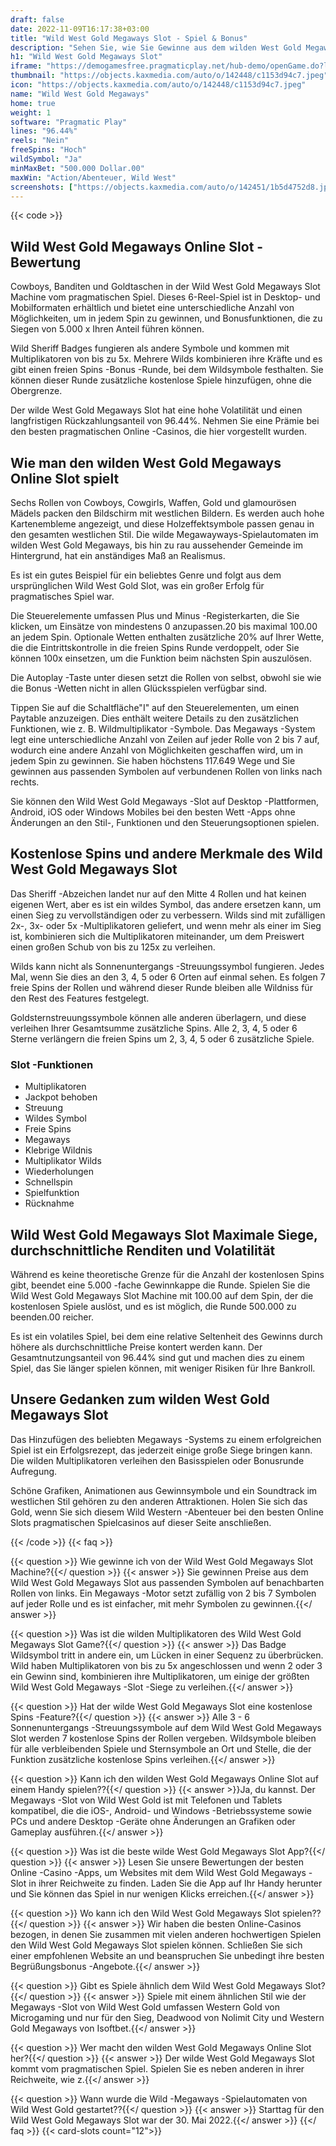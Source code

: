 ```yaml
---
draft: false
date: 2022-11-09T16:17:38+03:00
title: "Wild West Gold Megaways Slot - Spiel & Bonus"
description: "Sehen Sie, wie Sie Gewinne aus dem wilden West Gold Megaways Online Slot in unserer Rezension über die Funktionen und wo Sie mit dem besten Bonus spielen können."
h1: "Wild West Gold Megaways Slot"
iframe: "https://demogamesfree.pragmaticplay.net/hub-demo/openGame.do?lang=en&cur=USD&websiteUrl=https%3A%2F%2Fclienthub.pragmaticplay.com%2F&gcpif=2273&gameSymbol=vswayswildwest&jurisdiction=99&lobbyUrl=https://clienthub.pragmaticplay.com/slots/game-library/"
thumbnail: "https://objects.kaxmedia.com/auto/o/142448/c1153d94c7.jpeg"
icon: "https://objects.kaxmedia.com/auto/o/142448/c1153d94c7.jpeg"
name: "Wild West Gold Megaways"
home: true
weight: 1
software: "Pragmatic Play"
lines: "96.44%"
reels: "Nein"
freeSpins: "Hoch"
wildSymbol: "Ja"
minMaxBet: "500.000 Dollar.00"
maxWin: "Action/Abenteuer, Wild West"
screenshots: ["https://objects.kaxmedia.com/auto/o/142451/1b5d4752d8.jpeg"]
---
```


{{< code >}}<h2>Wild West Gold Megaways Online Slot -Bewertung</h2><p>Cowboys, Banditen und Goldtaschen in der Wild West Gold Megaways Slot Machine vom pragmatischen Spiel. Dieses 6-Reel-Spiel ist in Desktop- und Mobilformaten erhältlich und bietet eine unterschiedliche Anzahl von Möglichkeiten, um in jedem Spin zu gewinnen, und Bonusfunktionen, die zu Siegen von 5.000 x Ihren Anteil führen können.</p><p>Wild Sheriff Badges fungieren als andere Symbole und kommen mit Multiplikatoren von bis zu 5x. Mehrere Wilds kombinieren ihre Kräfte und es gibt einen freien Spins -Bonus -Runde, bei dem Wildsymbole festhalten. Sie können dieser Runde zusätzliche kostenlose Spiele hinzufügen, ohne die Obergrenze.</p><p>Der wilde West Gold Megaways Slot hat eine hohe Volatilität und einen langfristigen Rückzahlungsanteil von 96.44%. Nehmen Sie eine Prämie bei den besten pragmatischen Online -Casinos, die hier vorgestellt wurden.</p><h2>Wie man den wilden West Gold Megaways Online Slot spielt</h2><p>Sechs Rollen von Cowboys, Cowgirls, Waffen, Gold und glamourösen Mädels packen den Bildschirm mit westlichen Bildern. Es werden auch hohe Kartenembleme angezeigt, und diese Holzeffektsymbole passen genau in den gesamten westlichen Stil. Die wilde Megawayways-Spielautomaten im wilden West Gold Megaways, bis hin zu rau aussehender Gemeinde im Hintergrund, hat ein anständiges Maß an Realismus.</p><p>Es ist ein gutes Beispiel für ein beliebtes Genre und folgt aus dem ursprünglichen Wild West Gold Slot, was ein großer Erfolg für pragmatisches Spiel war.</p><p>Die Steuerelemente umfassen Plus und Minus -Registerkarten, die Sie klicken, um Einsätze von mindestens 0 anzupassen.20 bis maximal 100.00 an jedem Spin. Optionale Wetten enthalten zusätzliche 20% auf Ihrer Wette, die die Eintrittskontrolle in die freien Spins Runde verdoppelt, oder Sie können 100x einsetzen, um die Funktion beim nächsten Spin auszulösen.</p><p>Die Autoplay -Taste unter diesen setzt die Rollen von selbst, obwohl sie wie die Bonus -Wetten nicht in allen Glücksspielen verfügbar sind.</p><p>Tippen Sie auf die Schaltfläche"I" auf den Steuerelementen, um einen Paytable anzuzeigen. Dies enthält weitere Details zu den zusätzlichen Funktionen, wie z. B. Wildmultiplikator -Symbole. Das Megaways -System legt eine unterschiedliche Anzahl von Zeilen auf jeder Rolle von 2 bis 7 auf, wodurch eine andere Anzahl von Möglichkeiten geschaffen wird, um in jedem Spin zu gewinnen. Sie haben höchstens 117.649 Wege und Sie gewinnen aus passenden Symbolen auf verbundenen Rollen von links nach rechts.</p><p>Sie können den Wild West Gold Megaways -Slot auf Desktop -Plattformen, Android, iOS oder Windows Mobiles bei den besten Wett -Apps ohne Änderungen an den Stil-, Funktionen und den Steuerungsoptionen spielen.</p><h2>Kostenlose Spins und andere Merkmale des Wild West Gold Megaways Slot</h2><p>Das Sheriff -Abzeichen landet nur auf den Mitte 4 Rollen und hat keinen eigenen Wert, aber es ist ein wildes Symbol, das andere ersetzen kann, um einen Sieg zu vervollständigen oder zu verbessern. Wilds sind mit zufälligen 2x-, 3x- oder 5x -Multiplikatoren geliefert, und wenn mehr als einer im Sieg ist, kombinieren sich die Multiplikatoren miteinander, um dem Preiswert einen großen Schub von bis zu 125x zu verleihen.</p><p>Wilds kann nicht als Sonnenuntergangs -Streuungssymbol fungieren. Jedes Mal, wenn Sie dies an den 3, 4, 5 oder 6 Orten auf einmal sehen. Es folgen 7 freie Spins der Rollen und während dieser Runde bleiben alle Wildniss für den Rest des Features festgelegt.</p><p>Goldsternstreuungssymbole können alle anderen überlagern, und diese verleihen Ihrer Gesamtsumme zusätzliche Spins. Alle 2, 3, 4, 5 oder 6 Sterne verlängern die freien Spins um 2, 3, 4, 5 oder 6 zusätzliche Spiele.</p><h3>
Slot -Funktionen</h3><ul>
<li></span>
Multiplikatoren</li>
<li></span>
Jackpot behoben</li>
<li></span>
Streuung</li>
<li></span>
Wildes Symbol</li>
<li></span>
Freie Spins</li>
<li></span>
Megaways</li>
<li></span>
Klebrige Wildnis</li>
<li></span>
Multiplikator Wilds</li>
<li></span>
Wiederholungen</li>
<li></span>
Schnellspin</li>
<li></span>
Spielfunktion</li>
<li></span>
Rücknahme</li></ul><h2>Wild West Gold Megaways Slot Maximale Siege, durchschnittliche Renditen und Volatilität</h2><p>Während es keine theoretische Grenze für die Anzahl der kostenlosen Spins gibt, beendet eine 5.000 -fache Gewinnkappe die Runde. Spielen Sie die Wild West Gold Megaways Slot Machine mit 100.00 auf dem Spin, der die kostenlosen Spiele auslöst, und es ist möglich, die Runde 500.000 zu beenden.00 reicher.</p><p>Es ist ein volatiles Spiel, bei dem eine relative Seltenheit des Gewinns durch höhere als durchschnittliche Preise kontert werden kann. Der Gesamtnutzungsanteil von 96.44% sind gut und machen dies zu einem Spiel, das Sie länger spielen können, mit weniger Risiken für Ihre Bankroll.</p><h2>Unsere Gedanken zum wilden West Gold Megaways Slot</h2><p>Das Hinzufügen des beliebten Megaways -Systems zu einem erfolgreichen Spiel ist ein Erfolgsrezept, das jederzeit einige große Siege bringen kann. Die wilden Multiplikatoren verleihen den Basisspielen oder Bonusrunde Aufregung.</p><p>Schöne Grafiken, Animationen aus Gewinnsymbole und ein Soundtrack im westlichen Stil gehören zu den anderen Attraktionen. Holen Sie sich das Gold, wenn Sie sich diesem Wild Western -Abenteuer bei den besten Online Slots pragmatischen Spielcasinos auf dieser Seite anschließen.</p>
{{< /code >}}
{{< faq >}}

{{< question >}} Wie gewinne ich von der Wild West Gold Megaways Slot Machine?{{</ question >}}
{{< answer >}} Sie gewinnen Preise aus dem Wild West Gold Megaways Slot aus passenden Symbolen auf benachbarten Rollen von links. Ein Megaways -Motor setzt zufällig von 2 bis 7 Symbolen auf jeder Rolle und es ist einfacher, mit mehr Symbolen zu gewinnen.{{</ answer >}}

{{< question >}} Was ist die wilden Multiplikatoren des Wild West Gold Megaways Slot Game?{{</ question >}}
{{< answer >}} Das Badge Wildsymbol tritt in andere ein, um Lücken in einer Sequenz zu überbrücken. Wild haben Multiplikatoren von bis zu 5x angeschlossen und wenn 2 oder 3 ein Gewinn sind, kombinieren ihre Multiplikatoren, um einige der größten Wild West Gold Megaways -Slot -Siege zu verleihen.{{</ answer >}}

{{< question >}} Hat der wilde West Gold Megaways Slot eine kostenlose Spins -Feature?{{</ question >}}
{{< answer >}} Alle 3 - 6 Sonnenuntergangs -Streuungssymbole auf dem Wild West Gold Megaways Slot werden 7 kostenlose Spins der Rollen vergeben. Wildsymbole bleiben für alle verbleibenden Spiele und Sternsymbole an Ort und Stelle, die der Funktion zusätzliche kostenlose Spins verleihen.{{</ answer >}}

{{< question >}} Kann ich den wilden West Gold Megaways Online Slot auf einem Handy spielen??{{</ question >}}
{{< answer >}}Ja, du kannst. Der Megaways -Slot von Wild West Gold ist mit Telefonen und Tablets kompatibel, die die iOS-, Android- und Windows -Betriebssysteme sowie PCs und andere Desktop -Geräte ohne Änderungen an Grafiken oder Gameplay ausführen.{{</ answer >}}

{{< question >}} Was ist die beste wilde West Gold Megaways Slot App?{{</ question >}}
{{< answer >}} Lesen Sie unsere Bewertungen der besten Online -Casino -Apps, um Websites mit dem Wild West Gold Megaways -Slot in ihrer Reichweite zu finden. Laden Sie die App auf Ihr Handy herunter und Sie können das Spiel in nur wenigen Klicks erreichen.{{</ answer >}}

{{< question >}} Wo kann ich den Wild West Gold Megaways Slot spielen??{{</ question >}}
{{< answer >}} Wir haben die besten Online-Casinos bezogen, in denen Sie zusammen mit vielen anderen hochwertigen Spielen den Wild West Gold Megaways Slot spielen können. Schließen Sie sich einer empfohlenen Website an und beanspruchen Sie unbedingt ihre besten Begrüßungsbonus -Angebote.{{</ answer >}}

{{< question >}} Gibt es Spiele ähnlich dem Wild West Gold Megaways Slot?{{</ question >}}
{{< answer >}} Spiele mit einem ähnlichen Stil wie der Megaways -Slot von Wild West Gold umfassen Western Gold von Microgaming und nur für den Sieg, Deadwood von Nolimit City und Western Gold Megaways von Isoftbet.{{</ answer >}}

{{< question >}} Wer macht den wilden West Gold Megaways Online Slot her?{{</ question >}}
{{< answer >}} Der wilde West Gold Megaways Slot kommt vom pragmatischen Spiel. Spielen Sie es neben anderen in ihrer Reichweite, wie z.{{</ answer >}}

{{< question >}} Wann wurde die Wild -Megaways -Spielautomaten von Wild West Gold gestartet??{{</ question >}}
{{< answer >}} Starttag für den Wild West Gold Megaways Slot war der 30. Mai 2022.{{</ answer >}}
{{</ faq >}}
{{< card-slots count="12">}}